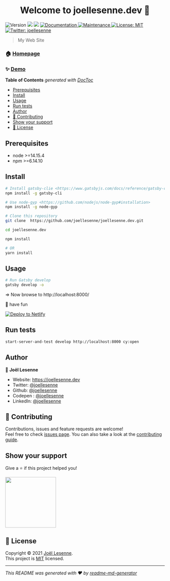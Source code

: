 <h1 align="center">Welcome to joellesenne.dev 👋</h1>
<p>
  <img alt="Version" src="https://img.shields.io/badge/version-1.0.1-blue.svg?cacheSeconds=2592000" />
  <img src="https://img.shields.io/badge/node-%3E%3D14.15.4-blue.svg" />
  <img src="https://img.shields.io/badge/npm-%3E%3D6.14.10-blue.svg" />
  <a href="https://github.com/joellesenne/joellesenne.dev#readme" target="_blank">
    <img alt="Documentation" src="https://img.shields.io/badge/documentation-yes-brightgreen.svg" />
  </a>
  <a href="https://github.com/joellesenne/joellesenne.dev/graphs/commit-activity" target="_blank">
    <img alt="Maintenance" src="https://img.shields.io/badge/Maintained%3F-yes-green.svg" />
  </a>
  <a href="https://github.com/joellesenne/joellesenne.dev/blob/master/LICENSE" target="_blank">
    <img alt="License: MIT" src="https://img.shields.io/github/license/joellesenne/joellesenne.dev" />
  </a>
  <a href="https://twitter.com/joellesenne" target="_blank">
    <img alt="Twitter: joellesenne" src="https://img.shields.io/twitter/follow/joellesenne.svg?style=social" />
  </a>
</p>

> My Web Site

### 🏠 [Homepage](https://github.com/joellesenne/joellesenne.dev)

### ✨ [Demo](https://joellesenne.dev)

<!-- START doctoc generated TOC please keep comment here to allow auto update -->
<!-- DON'T EDIT THIS SECTION, INSTEAD RE-RUN doctoc TO UPDATE -->
**Table of Contents**  *generated with [DocToc](https://github.com/thlorenz/doctoc)*

- [Prerequisites](#prerequisites)
- [Install](#install)
- [Usage](#usage)
- [Run tests](#run-tests)
- [Author](#author)
- [🤝 Contributing](#-contributing)
- [Show your support](#show-your-support)
- [📝 License](#-license)

<!-- END doctoc generated TOC please keep comment here to allow auto update -->

## Prerequisites

- node >=14.15.4
- npm >=6.14.10

## Install

```sh
# Install gatsby-clie <https://www.gatsbyjs.com/docs/reference/gatsby-cli>
npm install -g gatsby-cli

# Use node-gyp <https://github.com/nodejs/node-gyp#installation>
npm install -g node-gyp

# Clone this repository
git clone  https://github.com/joellesenne/joellesenne.dev.git

cd joellesenne.dev

npm install

# OR
yarn install
```

## Usage

```sh
# Run Gatsby develop
gatsby develop -o
```

=> Now browse to http://localhost:8000/

🎉 have fun

[![Deploy to Netlify](https://www.netlify.com/img/deploy/button.svg)](https://joellesenne.netlify.app/)

## Run tests

```sh
start-server-and-test develop http://localhost:8000 cy:open
```

## Author

👤 **Joël Lesenne**

* Website: https://joellesenne.dev
* Twitter: [@joellesenne](https://twitter.com/joellesenne)
* Github: [@joellesenne](https://github.com/joellesenne)
* Codepen : [@joellesenne](https://codepen.io/joellesenne)
* LinkedIn: [@joellesenne](https://linkedin.com/in/joellesenne)

## 🤝 Contributing

Contributions, issues and feature requests are welcome!<br />Feel free to check [issues page](https://github.com/joellesenne/joellesenne.dev/issues). You can also take a look at the [contributing guide](https://github.com/joellesenne/joellesenne.dev/blob/master/CONTRIBUTING.md).

## Show your support

Give a ⭐️ if this project helped you!

<a href="https://www.patreon.com/joellesenne">
  <img src="https://c5.patreon.com/external/logo/become_a_patron_button@2x.png" width="160">
</a>

## 📝 License

Copyright © 2021 [Joël Lesenne](https://github.com/joellesenne).<br />
This project is [MIT](https://github.com/joellesenne/joellesenne.dev/blob/master/LICENSE) licensed.

***
_This README was generated with ❤️ by [readme-md-generator](https://github.com/kefranabg/readme-md-generator)_